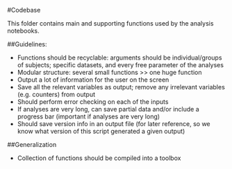 #Codebase

This folder contains main and supporting functions used by the analysis notebooks.

##Guidelines:
* Functions should be recyclable: arguments should be individual/groups of subjects; specific datasets, and every free parameter of the analyses
* Modular structure: several small functions >> one huge function
* Output a lot of information for the user on the screen
* Save all the relevant variables as output; remove any irrelevant variables (e.g. counters) from output
* Should perform error checking on each of the inputs
* If analyses are very long, can save partial data and/or include a progress bar (important if analyses are very long)
* Should save version info in an output file (for later reference, so we know what version of this script generated a given output)

##Generalization
* Collection of functions should be compiled into a toolbox
